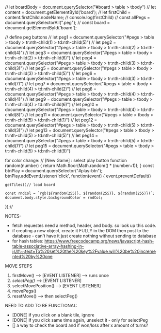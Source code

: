 // let boardBody = document.querySelector("#board > table > tbody")
// let content = document.getElementById('board');
// let firstChild = content.firstChild.nodeName;
// console.log(firstChild)
 // const allPegs = document.querySelectorAll(".peg");
  // const board = document.getElementById('board');


// define peg buttons
// let peg1  = document.querySelector("#pegs > table > tbody > tr:nth-child(1) > td:nth-child(5)")
// let peg2  = document.querySelector("#pegs > table > tbody > tr:nth-child(2) > td:nth-child(4)")
// let peg3  = document.querySelector("#pegs > table > tbody > tr:nth-child(2) > td:nth-child(6)")
// let peg4  = document.querySelector("#pegs > table > tbody > tr:nth-child(3) > td:nth-child(3)")
// let peg5  = document.querySelector("#pegs > table > tbody > tr:nth-child(3) > td:nth-child(5)")
// let peg6  = document.querySelector("#pegs > table > tbody > tr:nth-child(3) > td:nth-child(7)")
// let peg7  = document.querySelector("#pegs > table > tbody > tr:nth-child(4) > td:nth-child(2)")
// let peg8  = document.querySelector("#pegs > table > tbody > tr:nth-child(4) > td:nth-child(4)")
// let peg9  = document.querySelector("#pegs > table > tbody > tr:nth-child(4) > td:nth-child(6)")
// let peg10 = document.querySelector("#pegs > table > tbody > tr:nth-child(4) > td:nth-child(8)")
// let peg11 = document.querySelector("#pegs > table > tbody > tr:nth-child(5) > td:nth-child(1)")
// let peg12 = document.querySelector("#pegs > table > tbody > tr:nth-child(5) > td:nth-child(3)")
// let peg13 = document.querySelector("#pegs > table > tbody > tr:nth-child(5) > td:nth-child(5)")
// let peg14 = document.querySelector("#pegs > table > tbody > tr:nth-child(5) > td:nth-child(7)")
// let peg15 = document.querySelector("#pegs > table > tbody > tr:nth-child(5) > td:nth-child(9)")

for color change:
// [New Game] : select play button
function random(number) {
  return Math.floor(Math.random() * (number+1));
}
  const btnPlay = document.querySelector("#play-btn");
  btnPlay.addEventListener('click', function(event) {
    event.preventDefault() 

    getTiles()// load board

    const rndCol = `rgb(${random(255)}, ${random(255)}, ${random(255)})`;
    document.body.style.backgroundColor = rndCol;
  });//


NOTES- 
- fetch requestes need a method, header, and body. so look up this code.
- if creating a new object, create it FULLY in the DOM then post to the database - can't have it just create nothing without sending to database
- for hash tables: https://www.freecodecamp.org/news/javascript-hash-table-associative-array-hashing-in-js/#:~:text=To%20set%20the%20key%2Fvalue,will%20be%20incremented%20by%20one



MOVE STEPS
1. firstMove()              --> [EVENT LISTENER] --> runs once 
2. *selectPeg()*            --> [EVENT LISTENER]
3. selectMovePosition()     --> [EVENT LISTENER]
4. movePegs()
5. resetMove() 
    --> then selectPeg()



NEED TO ADD TO BE FUNCTIONAL:
- [DONE] if you click on a blank tile, ignore
- [DONE] if you click same time again, unselect it - only for selectPeg
- [] a way to check the board and if won/loss after x amount of turns?
